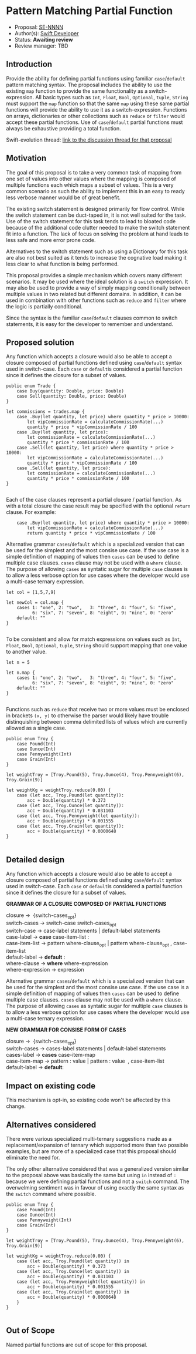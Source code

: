 # Pattern Matching Partial Function

* Proposal: [SE-NNNN](https://github.com/apple/swift-evolution/blob/master/proposals/NNNN-name.md)
* Author(s): [Swift Developer](https://github.com/swiftdev)
* Status: **Awaiting review**
* Review manager: TBD

## Introduction

Provide the ability for defining partial functions using familiar `case`/`default` pattern matching syntax.  The proposal includes the ability to use the existing `map` function to provide the same functionality as a switch-expression.  All basic types such as `Int`, `Float`, `Bool`, `Optional`, `tuple`, `String` must support the `map` function so that the same `map` using these same partial functions will provide the ability to use it as a switch-expression.  Functions on arrays, dictionaries or other collections such as `reduce` or `filter` would accept these partial functions.  Use of `case`/`default` partial functions must always be exhaustive providing a total function.

Swift-evolution thread: [link to the discussion thread for that proposal](https://lists.swift.org/pipermail/swift-evolution)

## Motivation

The goal of this proposal is to take a very common task of mapping from one set of values into other values where the mapping is composed of multiple functions each which maps a subset of values.  This is a very common scenario as such the ability to implement this in an easy to ready less verbose manner would be of great benefit.

The existing switch statement is designed primarily for flow control.  While the switch statement can be duct-taped in, it is not well suited for the task.  Use of the switch statement for this task tends to lead to bloated code because of the additional code clutter needed to make the switch statement fit into a function.  The lack of focus on solving the problem at hand leads to less safe and more error prone code.

Alternatives to the switch statement such as using a Dictionary for this task are also not best suited as it tends to increase the cognative load making it less clear to what function is being performed.

This proposal provides a simple mechanism which covers many different scenarios.  It may be used where the ideal solution is a `switch` expression.  It may also be used to provide a way of simply mapping conditionally between multiple values in two related but different domains.  In addition, it can be used in combination with other functions such as `reduce` and `filter` where the logic is partially conditional.

Since the syntax is the familiar `case`/`default` clauses common to switch statements, it is easy for the developer to remember and understand.


## Proposed solution

Any function which accepts a closure would also be able to accept a closure composed of partial functions defined using `case`/`default` syntax used in switch-case.  Each `case` or `default`is considered a partial function since it defines the closure for a subset of values.  

```
public enum Trade {
    case Buy(quantity: Double, price: Double)
    case Sell(quantity: Double, price: Double)
}

let commissions = trades.map {
    case .Buy(let quantity, let price) where quantity * price > 10000:
        let vipCommissionRate = calculateCommissionRate(...)
        quantity * price * vipCommissionRate / 100
    case .Buy(let quantity, let price):
        let commissionRate = calculateCommissionRate(...)
        quantity * price * commissionRate / 100
    case .Sell(let quantity, let price) where quantity * price > 10000:
        let vipCommissionRate = calculateCommissionRate(...)
        quantity * price * vipCommissionRate / 100
    case .Sell(let quantity, let price):
        let commissionRate = calculateCommissionRate(...)
        quantity * price * commissionRate / 100
}
	         
```

Each of the case clauses represent a partial closure / partial function.  As with a total closure the case result may be specified with the optional `return` clause.  For example:

```
    case .Buy(let quantity, let price) where quantity * price > 10000:
        let vipCommissionRate = calculateCommissionRate(...)
        return quantity * price * vipCommissionRate / 100
```

Alternative grammar `cases`/`default` which is a specialized version that can be used for the simplest and the most consise use case.  If the use case is a simple definition of mapping of values then `cases` can be used to define multiple  case clauses. `cases` clause may not be used with a `where` clause.  The purpose of allowing `cases` as syntatic sugar for multiple `case` clauses is to allow a less verbose option for use cases where the developer would use a multi-case ternary expression.


```
let col = [1,5,7,9]

let newCol = col.map {
	cases 1: "one", 2: "two",   3: "three", 4: "four", 5: "five",
	      6: "six", 7: "seven", 8: "eight", 9: "nine", 0: "zero"
	default: ""
}
	         
```

To be consistent and allow for match expressions on values such as `Int`, `Float`, `Bool`, `Optional`, `tuple`, `String` should support mapping that one value to another value.

```
let n = 5

let n.map {
	cases 1: "one", 2: "two",   3: "three", 4: "four", 5: "five",
	      6: "six", 7: "seven", 8: "eight", 9: "nine", 0: "zero"
	default: ""
}


```

Functions such as `reduce` that receive two or more values must be enclosed in brackets `(x, y)` to otherwise the parser would likely have trouble distinquishing between comma delimited lists of values which are currently allowed as a single case.

```
public enum Troy {
    case Pound(Int)
    case Ounce(Int)
    case Pennyweight(Int)
    case Grain(Int)
}

let weightTroy = [Troy.Pound(5), Troy.Ounce(4), Troy.Pennyweight(6), Troy.Grain(9)]

let weightKg = weightTroy.reduce(0.00) {
    case (let acc, Troy.Pound(let quantity)):
        acc + Double(quantity) * 0.373
    case (let acc, Troy.Ounce(let quantity)):
        acc + Double(quantity) * 0.031103
    case (let acc, Troy.Pennyweight(let quantity)):
        acc + Double(quantity) * 0.001555
    case (let acc, Troy.Grain(let quantity)):
        acc + Double(quantity) * 0.0000648
}
	         
```

## Detailed design

Any function which accepts a closure would also be able to accept a closure composed of partial functions defined using `case`/`default` syntax used in switch-case.  Each `case` or `default`is considered a partial function since it defines the closure for a subset of values.  

**GRAMMAR OF A CLOSURE COMPOSED OF PARTIAL FUNCTIONS**

closure → ­ {­switch-cases­<sub>opt</sub>­}­  
switch-cases → switch-case­ switch-cases­<sub>opt</sub>  
switch-case → case-label­ statements­ | default-label­ statements  
case-label → **case­** case-item-list­ :­  
case-item-list → pattern­ where-clause­<sub>opt</sub>­ | pattern ­where-clause­<sub>opt</sub>­ , ­case-item-list­  
default-label → **default**­ :­  
where-clause → **where**­ where-expression­  
where-expression → expression­




Alternative grammar `cases`/`default` which is a specialized version that can be used for the simplest and the most consise use case.  If the use case is a simple definition of mapping of values then `cases` can be used to define multiple  case clauses. `cases` clause may not be used with a `where` clause.  The purpose of allowing `cases` as syntatic sugar for multiple `case` clauses is to allow a less verbose option for use cases where the developer would use a multi-case ternary expression.


**NEW GRAMMAR FOR CONSISE FORM OF CASES**

closure → ­ {­switch-cases­<sub>opt</sub>­}­  
switch-cases → cases-label­ statements­ | default-label­ statements  
cases-label → **cases**­ case-item-map­  
case-item-map → pattern­ : value | pattern : value ­ , ­case-item-list­  
default-label → **default**­:­  



## Impact on existing code

This mechanism is opt-in, so existing code won't be affected by this change.

## Alternatives considered

There were various specialized multi-ternary suggestions made as a replacement/expansion of ternary which supported more than two possible examples, but are more of a specialized case that this proposal should eliminate the need for.  

The only other alternative considered that was a generalized version similar to the proposal above was basically the same but using `in` instead of `:` because we were defining partial functions and not a `switch` command.  The overwelming sentiment was in favour of using exactly the same syntax as the `switch` command where possible.

```
public enum Troy {
    case Pound(Int)
    case Ounce(Int)
    case Pennyweight(Int)
    case Grain(Int)
}

let weightTroy = [Troy.Pound(5), Troy.Ounce(4), Troy.Pennyweight(6), Troy.Grain(9)]

let weightKg = weightTroy.reduce(0.00) {
    case (let acc, Troy.Pound(let quantity)) in
        acc + Double(quantity) * 0.373
    case (let acc, Troy.Ounce(let quantity)) in
        acc + Double(quantity) * 0.031103
    case (let acc, Troy.Pennyweight(let quantity)) in
        acc + Double(quantity) * 0.001555
    case (let acc, Troy.Grain(let quantity)) in
        acc + Double(quantity) * 0.0000648
    }
}
	         
```

## Out of Scope

Named partial functions are out of scope for this proposal. 